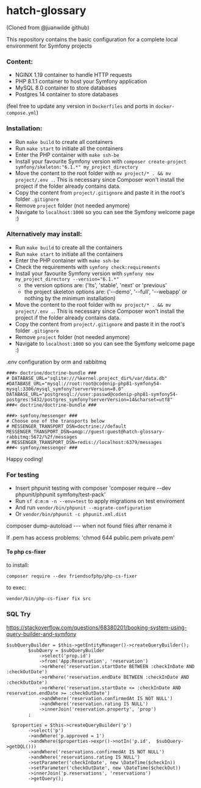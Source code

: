 # hatch-glossary
(Cloned from @juanwilde github)

This repository contains the basic configuration for a complete local environment for Symfony projects

### Content:
- NGINX 1.19 container to handle HTTP requests
- PHP 8.1.1 container to host your Symfony application
- MySQL 8.0 container to store databases
- Postgres 14 container to store databases

(feel free to update any version in `Dockerfiles` and ports in `docker-compose.yml`)

### Installation:
- Run `make build` to create all containers
- Run `make start` to initiate all the containers
- Enter the PHP container with `make ssh-be`
- Install your favourite Symfony version with `composer create-project symfony/skeleton:"6.1.*" my_project_directory`
- Move the content to the root folder with `mv project/* . && mv project/.env .`. This is necessary since Composer won't install the project if the folder already contains data.
- Copy the content from `project/.gitignore` and paste it in the root's folder `.gitignore`
- Remove `project` folder (not needed anymore)
- Navigate to `localhost:1000` so you can see the Symfony welcome page :)

### Alternatively may install:
- Run `make build` to create all the containers
- Run `make start` to initiate all the containers
- Enter the PHP container with `make ssh-be`
- Check the requirements with `symfony check:requirements`
- Install your favourite Symfony version with `symfony new my_project_directory --version="6.1.*"`
  - the version options are: ('lts', 'stable', 'next' or 'previous'
  - the project skeleton options are: ('--demo', '--full', '--webapp' or nothing by the minimum installation)
- Move the content to the root folder with `mv project/* . && mv project/.env .`. This is necessary since Composer won't install the project if the folder already contains data.
- Copy the content from `project/.gitignore` and paste it in the root's folder `.gitignore`
- Remove `project` folder (not needed anymore)
- Navigate to `localhost:1000` so you can see the Symfony welcome page :)


.env configuration by orm and rabbitmq

    ###> doctrine/doctrine-bundle ###
    # DATABASE_URL="sqlite:///%kernel.project_dir%/var/data.db"
    #DATABASE_URL="mysql://root:root@codenip-php81-symfony54-mysql:3306/mysql_symfony?serverVersion=8.0"
    DATABASE_URL="postgresql://user:passwd@codenip-php81-symfony54-postgres:5432/postgres_symfony?serverVersion=14&charset=utf8"
    ###< doctrine/doctrine-bundle ###
    
    ###> symfony/messenger ###
    # Choose one of the transports below
    # MESSENGER_TRANSPORT_DSN=doctrine://default
    MESSENGER_TRANSPORT_DSN=amqp://guest:guest@hatch-glossary-rabbitmq:5672/%2f/messages
    # MESSENGER_TRANSPORT_DSN=redis://localhost:6379/messages
    ###< symfony/messenger ###

Happy coding!

### For testing
- Insert phpunit testing with composer 'composer require --dev phpunit/phpunit symfony/test-pack'
- Run `sf d:m:m -n --env=test` to apply migrations on test enviroment
- And run `vendor/bin/phpunit --migrate-configuration` 
- Or `vendor/bin/phpunit -c phpunit.xml.dist`

composer dump-autoload --- when not found files after rename it

If .pem has access problems: 'chmod 644 public.pem private.pem'

#### To php cs-fixer
to install:
    
    composer require --dev friendsofphp/php-cs-fixer
to exec:

    vendor/bin/php-cs-fixer fix src

### SQL Try
https://stackoverflow.com/questions/68380201/booking-system-using-query-builder-and-symfony

```
$subQueryBuilder = $this->getEntityManager()->createQueryBuilder();
        $subQuery = $subQueryBuilder
            ->select('prop.id')
            ->from('App:Reservation', 'reservation')
            ->orWhere('reservation.startDate BETWEEN :checkInDate AND :checkOutDate')
            ->orWhere('reservation.endDate BETWEEN :checkInDate AND :checkOutDate')
            ->orWhere('reservation.startDate <= :checkInDate AND reservation.endDate >= :checkOutDate')
            ->andWhere('reservation.confirmedAt IS NOT NULL')
            ->andWhere('reservation.rating IS NULL')
            ->innerJoin('reservation.property', 'prop')
        ;
        
  $properties = $this->createQueryBuilder('p')
        ->select('p')
        ->andWhere('p.approved = 1')
        ->andWhere($properties->expr()->notIn('p.id',  $subQuery->getDQL()))
        ->andWhere('reservations.confirmedAt IS NOT NULL')
        ->andWhere('reservations.rating IS NULL')
        ->setParameter('checkInDate', new \DateTime($checkIn))
        ->setParameter('checkOutDate', new \DateTime($checkOut))
        ->innerJoin('p.reservations', 'reservations')
        ->getQuery();
```


